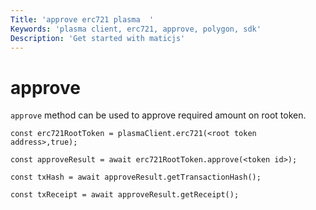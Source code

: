 ```yaml
---
Title: 'approve erc721 plasma  '
Keywords: 'plasma client, erc721, approve, polygon, sdk'
Description: 'Get started with maticjs'
---
```


# approve

`approve` method can be used to approve required amount on root token.

```
const erc721RootToken = plasmaClient.erc721(<root token address>,true);

const approveResult = await erc721RootToken.approve(<token id>);

const txHash = await approveResult.getTransactionHash();

const txReceipt = await approveResult.getReceipt();

```
